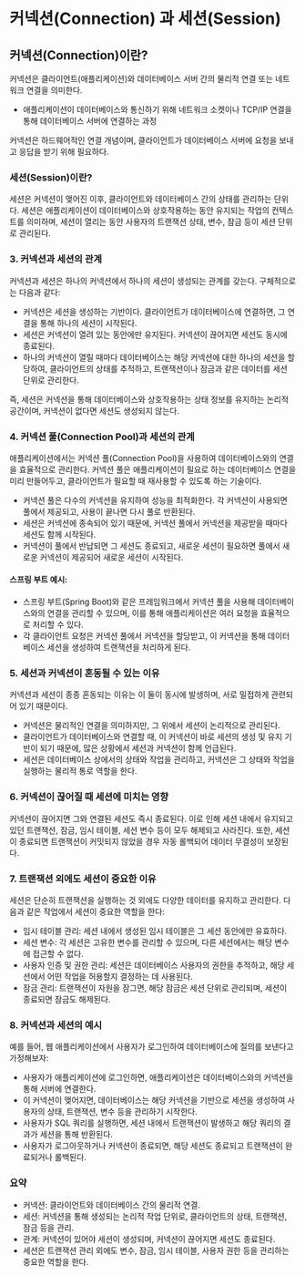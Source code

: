 # 커넥션(Connection) 과 세션(Session)

## 커넥션(Connection)이란?

커넥션은 클라이언트(애플리케이션)와 데이터베이스 서버 간의 물리적 연결 또는 네트워크 연결을 의미한다.
- 애플리케이션이 데이터베이스와 통신하기 위해 네트워크 소켓이나 TCP/IP 연결을 통해 데이터베이스 서버에 연결하는 과정 

커넥션은 하드웨어적인 연결 개념이며, 클라이언트가 데이터베이스 서버에 요청을 보내고 응답을 받기 위해 필요하다.

### 세션(Session)이란?

세션은 커넥션이 맺어진 이후, 클라이언트와 데이터베이스 간의 상태를 관리하는 단위다. 
세션은 애플리케이션이 데이터베이스와 상호작용하는 동안 유지되는 작업의 컨텍스트를 의미하며, 세션이 열리는 동안 사용자의 트랜잭션 상태, 변수, 잠금 등이 세션 단위로 관리된다.

### 3. 커넥션과 세션의 관계
커넥션과 세션은 하나의 커넥션에서 하나의 세션이 생성되는 관계를 갖는다. 구체적으로는 다음과 같다:

- 커넥션은 세션을 생성하는 기반이다. 클라이언트가 데이터베이스에 연결하면, 그 연결을 통해 하나의 세션이 시작된다.
- 세션은 커넥션이 열려 있는 동안에만 유지된다. 커넥션이 끊어지면 세션도 동시에 종료된다.
- 하나의 커넥션이 열릴 때마다 데이터베이스는 해당 커넥션에 대한 하나의 세션을 할당하여, 클라이언트의 상태를 추적하고, 트랜잭션이나 잠금과 같은 데이터를 세션 단위로 관리한다.

즉, 세션은 커넥션을 통해 데이터베이스와 상호작용하는 상태 정보를 유지하는 논리적 공간이며, 커넥션이 없다면 세션도 생성되지 않는다.

### 4. 커넥션 풀(Connection Pool)과 세션의 관계
애플리케이션에서는 커넥션 풀(Connection Pool)을 사용하여 데이터베이스와의 연결을 효율적으로 관리한다. 커넥션 풀은 애플리케이션이 필요로 하는 데이터베이스 연결을 미리 만들어두고, 클라이언트가 필요할 때 재사용할 수 있도록 하는 기술이다.

- 커넥션 풀은 다수의 커넥션을 유지하여 성능을 최적화한다. 각 커넥션이 사용되면 풀에서 제공되고, 사용이 끝나면 다시 풀로 반환된다.
- 세션은 커넥션에 종속되어 있기 때문에, 커넥션 풀에서 커넥션을 제공받을 때마다 세션도 함께 시작된다.
- 커넥션이 풀에서 반납되면 그 세션도 종료되고, 새로운 세션이 필요하면 풀에서 새로운 커넥션이 제공되어 새로운 세션이 시작된다.

#### 스프링 부트 예시:
- 스프링 부트(Spring Boot)와 같은 프레임워크에서 커넥션 풀을 사용해 데이터베이스와의 연결을 관리할 수 있으며, 이를 통해 애플리케이션은 여러 요청을 효율적으로 처리할 수 있다.
- 각 클라이언트 요청은 커넥션 풀에서 커넥션을 할당받고, 이 커넥션을 통해 데이터베이스 세션을 생성하여 트랜잭션을 처리하게 된다.

### 5. 세션과 커넥션이 혼동될 수 있는 이유
커넥션과 세션이 종종 혼동되는 이유는 이 둘이 동시에 발생하며, 서로 밀접하게 관련되어 있기 때문이다.

- 커넥션은 물리적인 연결을 의미하지만, 그 위에서 세션이 논리적으로 관리된다.
- 클라이언트가 데이터베이스와 연결할 때, 이 커넥션이 바로 세션의 생성 및 유지 기반이 되기 때문에, 많은 상황에서 세션과 커넥션이 함께 언급된다.
- 세션은 데이터베이스 상에서의 상태와 작업을 관리하고, 커넥션은 그 상태와 작업을 실행하는 물리적 통로 역할을 한다.

### 6. 커넥션이 끊어질 때 세션에 미치는 영향
커넥션이 끊어지면 그와 연결된 세션도 즉시 종료된다. 이로 인해 세션 내에서 유지되고 있던 트랜잭션, 잠금, 임시 테이블, 세션 변수 등이 모두 해제되고 사라진다. 또한, 세션이 종료되면 트랜잭션이 커밋되지 않았을 경우 자동 롤백되어 데이터 무결성이 보장된다.

### 7. 트랜잭션 외에도 세션이 중요한 이유
세션은 단순히 트랜잭션을 실행하는 것 외에도 다양한 데이터를 유지하고 관리한다. 다음과 같은 작업에서 세션이 중요한 역할을 한다:

- 임시 테이블 관리: 세션 내에서 생성된 임시 테이블은 그 세션 동안에만 유효하다.
- 세션 변수: 각 세션은 고유한 변수를 관리할 수 있으며, 다른 세션에서는 해당 변수에 접근할 수 없다.
- 사용자 인증 및 권한 관리: 세션은 데이터베이스 사용자의 권한을 추적하고, 해당 세션에서 어떤 작업을 허용할지 결정하는 데 사용된다.
- 잠금 관리: 트랜잭션이 자원을 잠그면, 해당 잠금은 세션 단위로 관리되며, 세션이 종료되면 잠금도 해제된다.

### 8. 커넥션과 세션의 예시
예를 들어, 웹 애플리케이션에서 사용자가 로그인하여 데이터베이스에 질의를 보낸다고 가정해보자:
- 사용자가 애플리케이션에 로그인하면, 애플리케이션은 데이터베이스와의 커넥션을 통해 서버에 연결한다.
- 이 커넥션이 맺어지면, 데이터베이스는 해당 커넥션을 기반으로 세션을 생성하여 사용자의 상태, 트랜잭션, 변수 등을 관리하기 시작한다.
- 사용자가 SQL 쿼리를 실행하면, 세션 내에서 트랜잭션이 발생하고 해당 쿼리의 결과가 세션을 통해 반환된다.
- 사용자가 로그아웃하거나 커넥션이 종료되면, 해당 세션도 종료되고 트랜잭션이 완료되거나 롤백된다.

### 요약
- 커넥션: 클라이언트와 데이터베이스 간의 물리적 연결.
- 세션: 커넥션을 통해 생성되는 논리적 작업 단위로, 클라이언트의 상태, 트랜잭션, 잠금 등을 관리.
- 관계: 커넥션이 있어야 세션이 생성되며, 커넥션이 끊어지면 세션도 종료된다.
- 세션은 트랜잭션 관리 외에도 변수, 잠금, 임시 테이블, 사용자 권한 등을 관리하는 중요한 역할을 한다.